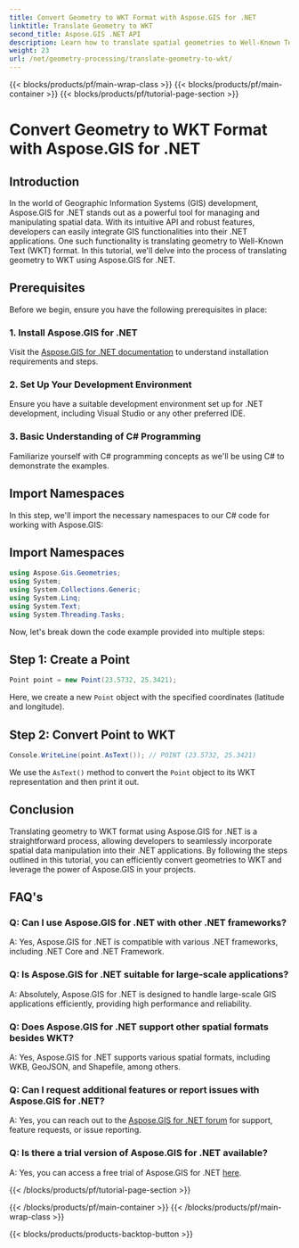 ```yaml
---
title: Convert Geometry to WKT Format with Aspose.GIS for .NET
linktitle: Translate Geometry to WKT
second_title: Aspose.GIS .NET API
description: Learn how to translate spatial geometries to Well-Known Text (WKT) format using Aspose.GIS for .NET. Boost your GIS development skills.
weight: 23
url: /net/geometry-processing/translate-geometry-to-wkt/
---
```


{{< blocks/products/pf/main-wrap-class >}}
{{< blocks/products/pf/main-container >}}
{{< blocks/products/pf/tutorial-page-section >}}

# Convert Geometry to WKT Format with Aspose.GIS for .NET

## Introduction
In the world of Geographic Information Systems (GIS) development, Aspose.GIS for .NET stands out as a powerful tool for managing and manipulating spatial data. With its intuitive API and robust features, developers can easily integrate GIS functionalities into their .NET applications. One such functionality is translating geometry to Well-Known Text (WKT) format. In this tutorial, we'll delve into the process of translating geometry to WKT using Aspose.GIS for .NET.
## Prerequisites
Before we begin, ensure you have the following prerequisites in place:
### 1. Install Aspose.GIS for .NET
Visit the [Aspose.GIS for .NET documentation](https://reference.aspose.com/gis/net/) to understand installation requirements and steps.
### 2. Set Up Your Development Environment
Ensure you have a suitable development environment set up for .NET development, including Visual Studio or any other preferred IDE.
### 3. Basic Understanding of C# Programming
Familiarize yourself with C# programming concepts as we'll be using C# to demonstrate the examples.

## Import Namespaces
In this step, we'll import the necessary namespaces to our C# code for working with Aspose.GIS:
## Import Namespaces
```csharp
using Aspose.Gis.Geometries;
using System;
using System.Collections.Generic;
using System.Linq;
using System.Text;
using System.Threading.Tasks;
```

Now, let's break down the code example provided into multiple steps:
## Step 1: Create a Point
```csharp
Point point = new Point(23.5732, 25.3421);
```
Here, we create a new `Point` object with the specified coordinates (latitude and longitude).
## Step 2: Convert Point to WKT
```csharp
Console.WriteLine(point.AsText()); // POINT (23.5732, 25.3421)
```
We use the `AsText()` method to convert the `Point` object to its WKT representation and then print it out.

## Conclusion
Translating geometry to WKT format using Aspose.GIS for .NET is a straightforward process, allowing developers to seamlessly incorporate spatial data manipulation into their .NET applications. By following the steps outlined in this tutorial, you can efficiently convert geometries to WKT and leverage the power of Aspose.GIS in your projects.
## FAQ's
### Q: Can I use Aspose.GIS for .NET with other .NET frameworks?
A: Yes, Aspose.GIS for .NET is compatible with various .NET frameworks, including .NET Core and .NET Framework.
### Q: Is Aspose.GIS for .NET suitable for large-scale applications?
A: Absolutely, Aspose.GIS for .NET is designed to handle large-scale GIS applications efficiently, providing high performance and reliability.
### Q: Does Aspose.GIS for .NET support other spatial formats besides WKT?
A: Yes, Aspose.GIS for .NET supports various spatial formats, including WKB, GeoJSON, and Shapefile, among others.
### Q: Can I request additional features or report issues with Aspose.GIS for .NET?
A: Yes, you can reach out to the [Aspose.GIS for .NET forum](https://forum.aspose.com/c/gis/33) for support, feature requests, or issue reporting.
### Q: Is there a trial version of Aspose.GIS for .NET available?
A: Yes, you can access a free trial of Aspose.GIS for .NET [here](https://releases.aspose.com/).

{{< /blocks/products/pf/tutorial-page-section >}}

{{< /blocks/products/pf/main-container >}}
{{< /blocks/products/pf/main-wrap-class >}}

{{< blocks/products/products-backtop-button >}}
